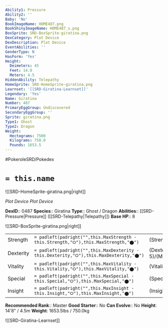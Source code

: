 ```yaml
---
Ability1: Pressure
Ability2: ''
Baby: 'No'
BookImageName: HOME487.png
BookShinyImageName: HOME487_s.png
BoxSprite: SRD-BoxSprite-giratina.png
DexCategory: Plot Device
DexDescription: Plot Device
EventAbilities: ''
GenderType: N
HasForm: 'Yes'
Height:
  Deimeters: 45
  Feet: 14.8
  Meters: 4.5
HiddenAbility: Telepathy
HomeSprite: SRD-HomeSprite-giratina.png
Learnset: '[[SRD-Giratina-Learnset]]'
Legendary: 'Yes'
Name: Giratina
Number: 487
PrimaryEggGroup: Undiscovered
SecondaryEggGroup: ''
Sprite: giratina.png
Type1: Ghost
Type2: Dragon
Weight:
  Hectograms: 7500
  Kilograms: 750.0
  Pounds: 1653.5
---
```


#PokeroleSRD/Pokedex

# `= this.name`

![[SRD-HomeSprite-giratina.png|right]]

*Plot Device*
*Plot Device*

**DexID**:: 0487
**Species**:: Giratina
**Type**:: Ghost / Dragon
**Abilities**:: [[SRD-Pressure|Pressure]] ([[SRD-Telepathy|Telepathy]])
**Base HP**:: 8

![[SRD-BoxSprite-giratina.png|right]]

|           |                                                                                        |                                          |
| --------- | -------------------------------------------------------------------------------------- | ---------------------------------------- |
| Strength  | `= padleft(padright("",this.MaxStrength - this.Strength,"⭘"),this.MaxStrength,"⬤")`    | (Strength::6)/(MaxStrength::6)   |
| Dexterity | `= padleft(padright("",this.MaxDexterity - this.Dexterity,"⭘"),this.MaxDexterity,"⬤")` | (Dexterity:: 5)/(MaxDexterity::5) |
| Vitality  | `= padleft(padright("",this.MaxVitality - this.Vitality,"⭘"),this.MaxVitality,"⬤")`    | (Vitality::7)/(MaxVitality::7)   |
| Special   | `= padleft(padright("",this.MaxSpecial - this.Special,"⭘"),this.MaxSpecial,"⬤")`       | (Special::6)/(MaxSpecial::6)     |
| Insight   | `= padleft(padright("",this.MaxInsight - this.Insight,"⭘"),this.MaxInsight,"⬤")`       | (Insight::7)/(MaxInsight::7)     |

**Recommended Rank**:: Master
**Good Starter**:: No
**Can Evolve**:: No
**Height**: 14'8" / 4.5m
**Weight**: 1653.5lbs / 750.0kg

![[SRD-Giratina-Learnset]]